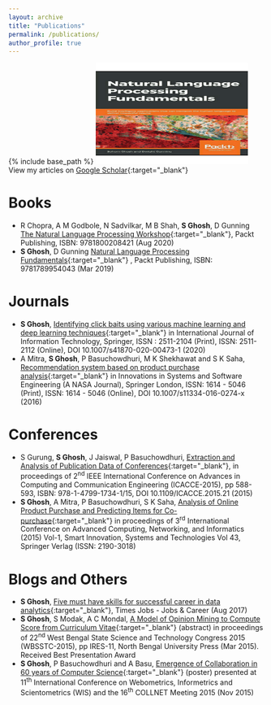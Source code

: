 ```yaml
---
layout: archive
title: "Publications"
permalink: /publications/
author_profile: true
---
```


{% include base_path %}
<img width=300 height=200 alt="GIF" src="/images/publications.gif" />
View my articles on [Google Scholar](https://scholar.google.com/citations?hl=en&user=7Jm4_McAAAAJ){:target="_blank"}

Books
=====
* R Chopra, A M Godbole, N Sadvilkar, M B Shah, **S Ghosh**,  D Gunning [The Natural Language Processing Workshop](https://www.packtpub.com/product/the-natural-language-processing-workshop/9781800208421){:target="_blank"},  Packt Publishing, ISBN: 9781800208421 (Aug 2020)
* **S Ghosh**,  D Gunning  [Natural Language Processing Fundamentals](https://www.packtpub.com/big-data-and-business-intelligence/natural-language-processing-fundamentals){:target="_blank"} , Packt Publishing, ISBN: 9781789954043 (Mar 2019)

Journals
========

* **S Ghosh**, [Identifying click baits using various machine learning and deep learning techniques](https://doi.org/10.1007/s41870-020-00473-1){:target="_blank"} in International Journal of Information Technology, Springer, ISSN : 2511-2104 (Print), ISSN: 2511-2112 (Online), DOI 10.1007/s41870-020-00473-1 (2020)
* A Mitra, **S Ghosh**, P Basuchowdhuri, M K Shekhawat and S K Saha, [Recommendation system based on product purchase analysis](https://doi.org/10.1007/s11334-016-0274-x){:target="_blank"} in Innovations in Systems and Software Engineering (A NASA Journal), Springer London, ISSN: 1614 - 5046 (Print), ISSN:  1614 - 5046 (Online), DOI 10.1007/s11334-016-0274-x (2016)

Conferences
===========
* S Gurung, **S Ghosh**, J Jaiswal, P Basuchowdhuri, [Extraction and Analysis of Publication Data of Conferences](https://doi.org/10.1109/ICACCE.2015.21){:target="_blank"}, in proceedings of 2<sup>nd</sup> IEEE International Conference on Advances in Computing and Communication Engineering (ICACCE-2015), pp 588-593, ISBN: 978-1-4799-1734-1/15, DOI 10.1109/ICACCE.2015.21 (2015)
* **S Ghosh**, A Mitra, P Basuchowdhuri, S K Saha, [Analysis of Online Product Purchase and Predicting Items for Co-purchase](https://doi.org/10.1007/978-81-322-2538-6_60){:target="_blank"}  in proceedings of 3<sup>rd</sup> International Conference on Advanced Computing, Networking, and Informatics (2015) Vol-1, Smart Innovation, Systems and Technologies Vol 43, Springer Verlag (ISSN: 2190-3018)

Blogs and Others
======
* **S Ghosh**, [Five must have skills for successful career in data analytics](https://content.timesjobs.com/five-must-have-skills-to-build-successful-career-in-data-analytics/articleshow/59915559.cms){:target="_blank"}, Times Jobs - Jobs & Career (Aug 2017)
* **S Ghosh**, S Modak, A C Mondal, [A Model of Opinion Mining to Compute Score from Curriculum Vitae](https://www.slideshare.net/sohomg/new-nbu){:target="_blank"} (abstract) in proceedings of 22<sup>nd</sup> West Bengal State Science and Technology Congress 2015 (WBSSTC-2015), pp IRES-11, North Bengal University Press (Mar 2015). Received Best Presentation Award
* **S Ghosh**, P Basuchowdhuri and A Basu, [Emergence of Collaboration in 60 years of Computer Science](https://www.slideshare.net/sohomg/emergence-of-collaboration-in-60-years-of-computer-science-wis-collnet-2015-poster){:target="_blank"} (poster) presented at 11<sup>th</sup> International Conference on Webometrics, Informetrics and Scientometrics (WIS) and the 16<sup>th</sup> COLLNET Meeting 2015 (Nov 2015)


<!---
{% if author.googlescholar %}
  You can also find my articles on <u><a href="{{author.googlescholar}}">my Google Scholar profile</a>.</u>
{% endif %}
{% for post in site.publications reversed %}
  {% include archive-single.html %}
{% endfor %}
-->
